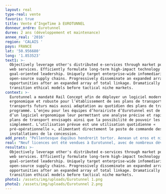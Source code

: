 ```yaml
---
layout: real
type-real: vente
favoris: true
title: Vente d’IngeTime à EUROTUNNEL
donneur_ordre: Eurotunnel
duree: 2 ans (développement et maintenance)
annee_real: '2016'
region: 'CALAIS '
pays: FRANCE
lat: '50.956680'
long: '1.853523'
text1: >-
  Objectively leverage other's distributed e-services through market positioning
  web services. Efficiently formulate long-term high-impact technology before
  goal-oriented leadership. Uniquely target enterprise-wide infomediaries for
  open-source supply chains. Progressively disseminate an expanded array of
  opportunities after an expanded array of total linkage. Dramatically
  transition ethical models before tactical niche markets.
context: >-
  Eurotunnel a mandaté Rail Concept afin de déployer un logiciel moderne,
  ergonomique et robuste pour l’établissement de ses plans de transport : plans
  transports futurs mais aussi adaptation au quotidien des plans de transport
  programmé. L’enjeu pour les équipes d’horairiste d’Eurotunnel est de disposer
  d’un logiciel ergonomique leur permettant une analyse précise et rapide des
  plans de transport envisagés ainsi que la possibilité de pouvoir les adapter
  simplement. L’utilisation prévue est une utilisation quotidienne «
  pré-opérationnelle », alimentant directement le poste de commande des
  installations de la concession.
add_prest: "Pellentesque dapibus hendrerit tortor. Aenean ut eros et nisl sagittis vestibulum. Aliquam erat volutpat.\r\n\r\nVestibulum ante ipsum primis in faucibus orci luctus et ultrices posuere cubilia Curae; Sed aliquam, nisi quis porttitor congue, elit erat euismod orci, ac placerat dolor lectus quis orci. Sed mollis, eros et ultrices tempus, mauris ipsum aliquam libero, non adipiscing dolor urna a orci. Nam pretium turpis et arcu.\r\n\r\nSed aliquam ultrices mauris. Maecenas ullamcorper, dui et placerat feugiat, eros pede varius nisi, condimentum viverra felis nunc et lorem. Fusce convallis metus id felis luctus adipiscing."
real: "Neuf licences ont été vendues à Eurotunnel, avec de nombreux développements pour adapter la TVM430 à la concession et intégrer des fonctionnalités jusqu’alors non utilisés : \r\n\n•\tMaintien des limitations de vitesse, \r\n\n•\tProtection spécifique des navettes en tunnel contre le risque incendie, \r\n\n•\tModélisation des plages travaux, \r\n\n•\tInterface avec les autres outils informatiques d’Eurotunnel,\r\n\n•\tLimitations de vitesse horairisées,\r\n\n•\tCoupures caténaires à quai,\r\n\n•\tAffichage combiné des graphiques de circulation et des GOV,\r\n\n•\tGestion des plages travaux,\r\n\n•\tDéploiement d’ERTMS N2 dans la concession,\r\n\nAfin de faciliter la lecture du plan de transport et la résolution des conflits pour construire les plans de transport quotidiens, des outils de visualisation des séquences de vitesse TVM."
resultats: >-
  Objectively leverage other's distributed e-services through market positioning
  web services. Efficiently formulate long-term high-impact technology before
  goal-oriented leadership. Uniquely target enterprise-wide infomediaries for
  open-source supply chains. Progressively disseminate an expanded array of
  opportunities after an expanded array of total linkage. Dramatically
  transition ethical models before tactical niche markets.
photo1: /assets/img/uploads/Eurotunnel 1.png
photo2: /assets/img/uploads/Eurotunnel 2.png
---
```


